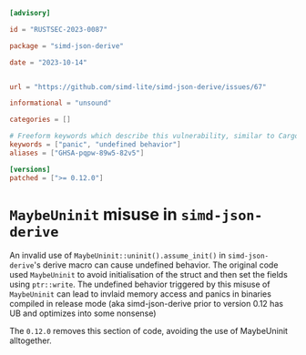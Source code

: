 ```toml
[advisory]

id = "RUSTSEC-2023-0087"

package = "simd-json-derive"

date = "2023-10-14"


url = "https://github.com/simd-lite/simd-json-derive/issues/67"

informational = "unsound"

categories = []

# Freeform keywords which describe this vulnerability, similar to Cargo (optional)
keywords = ["panic", "undefined behavior"]
aliases = ["GHSA-pqpw-89w5-82v5"]

[versions]
patched = [">= 0.12.0"]
```

# `MaybeUninit` misuse in `simd-json-derive`

An invalid use of `MaybeUninit::uninit().assume_init()` in `simd-json-derive`'s derive macro can cause undefined behavior. The original code used `MaybeUninit` to avoid initialisation of the struct and then set the fields using `ptr::write`. The undefined behavior triggered by this misuse of `MaybeUninit` can lead to invlaid memory access and panics in binaries compiled in release mode (aka simd-json-derive prior to version 0.12 has UB and optimizes into some nonsense)

The `0.12.0` removes this section of code, avoiding the use of MaybeUninit alltogether.
